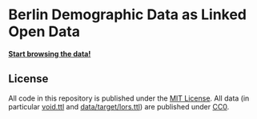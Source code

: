# Berlin Demographic Data as Linked Open Data

**[Start browsing the data!](https://berlinonline.github.io/lod-berlin-einwohner/)**

## License

All code in this repository is published under the [MIT License](License). All data (in particular [void.ttl](void.ttl) and [data/target/lors.ttl](data/target/lors.ttl)) are published under [CC0](https://creativecommons.org/publicdomain/zero/1.0/).